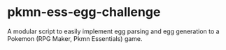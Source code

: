 # pkmn-ess-egg-challenge
A modular script to easily implement egg parsing and egg generation to a Pokemon (RPG Maker, Pkmn Essentials) game.
